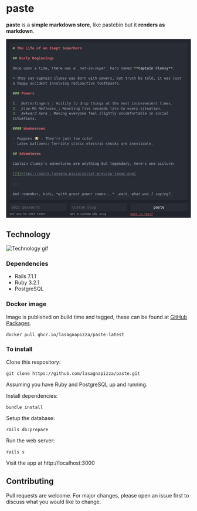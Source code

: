 # paste

**paste** is a **simple markdown store**, like pastebin but it **renders as markdown**.

![A screenshot of the paste app](public/preview.png)


## Technology

![Technology gif](https://media.tenor.com/u-8p7vWacWEAAAAC/funny-scary.gif)

### Dependencies

- Rails 7.1.1
- Ruby 3.2.1
- PostgreSQL

### Docker image

Image is published on build time and tagged, these can be found at [GitHub Packages](https://github.com/lasagnapizza/paste/pkgs/container/paste).

```shell
docker pull ghcr.io/lasagnapizza/paste:latest
```

### To install

Clone this respository:

```shell
git clone https://github.com/lasagnapizza/paste.git
```

Assuming you have Ruby and PostgreSQL up and running.

Install dependencies:

```shell
bundle install
```

Setup the database:

```
rails db:prepare
```

Run the web server:

```shell
rails s
```

Visit the app at http://localhost:3000


## Contributing

Pull requests are welcome. For major changes, please open an issue first to discuss what you would like to change.
